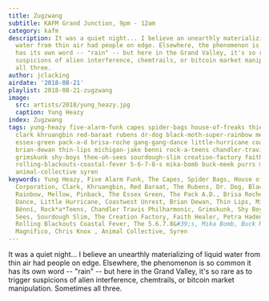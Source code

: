 ```yaml
---
title: Zugzwang
subtitle: KAFM Grand Junction, 9pm - 12am
category: kafm
description: It was a quiet night... I believe an unearthly materializing of liquid
  water from thin air had people on edge. Elsewhere, the phenomenon is so common it
  has its own word -- "rain" -- but here in the Grand Valley, it's so rare as to trigger
  suspicions of alien interference, chemtrails, or bitcoin market manipulation. Sometimes
  all three.
author: jclacking
airdate: '2018-08-21'
playlist: 2018-08-21-zugzwang
image:
  src: artists/2018/yung_heazy.jpg
  caption: Yung Heazy
index: Zugzwang
tags: yung-heazy five-alarm-funk capes spider-bags house-of-freaks thievery-corporation
  clark khruangbin red-baraat rubens dr-dog black-moth-super-rainbow mellow pinback
  essex-green pack-a-d brisa-roche gang-gang-dance little-hurricane coastwest-unrest
  brian-dewan thin-lips michigan-jake benni rock-a-teens chandler-travis-philharmonic
  grimskunk shy-boys thee-oh-sees sourdough-slim creation-factory faith-healer petra-haden-bill-frisell
  rolling-blackouts-coastal-fever 5-6-7-8-s mika-bomb buck-meek purrs magnifico chris-knox
  animal-collective syren
keywords: Yung Heazy, Five Alarm Funk, The Capes, Spider Bags, House of Freaks, Thievery
  Corporation, Clark, Khruangbin, Red Baraat, The Rubens, Dr. Dog, Black Moth Super
  Rainbow, Mellow, Pinback, The Essex Green, The Pack A.D., Brisa Roché, Gang Gang
  Dance, Little Hurricane, Coastwest Unrest, Brian Dewan, Thin Lips, Michigan Jake,
  Bênní, Rock*a*Teens, Chandler Travis Philharmonic, Grimskunk, Shy Boys, Thee Oh
  Sees, Sourdough Slim, The Creation Factory, Faith Healer, Petra Haden and Bill Frisell,
  Rolling Blackouts Coastal Fever, The 5.6.7.8&#39;s, Mika Bomb, Buck Meek, The Purrs,
  Magnifico, Chris Knox , Animal Collective, Syren
---
```

It was a quiet night... I believe an unearthly materializing of liquid water from thin air had people on edge. Elsewhere, the phenomenon is so common it has its own word -- "rain" -- but here in the Grand Valley, it's so rare as to trigger suspicions of alien interference, chemtrails, or bitcoin market manipulation. Sometimes all three.
